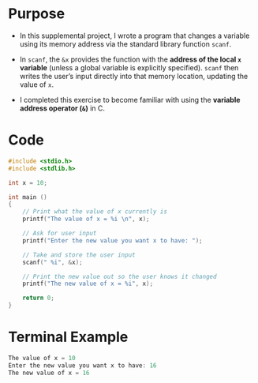# Purpose
- In this supplemental project, I wrote a program that changes a variable using its memory address via the standard library function `scanf`.  

- In `scanf`, the `&x` provides the function with the **address of the local `x` variable** (unless a global variable is explicitly specified). `scanf` then writes the user’s input directly into that memory location, updating the value of `x`.  

- I completed this exercise to become familiar with using the **variable address operator (`&`)** in C.

# Code
```c
#include <stdio.h>
#include <stdlib.h>

int x = 10;

int main ()
{
    // Print what the value of x currently is
    printf("The value of x = %i \n", x);

    // Ask for user input
    printf("Enter the new value you want x to have: ");

    // Take and store the user input
    scanf(" %i", &x);

    // Print the new value out so the user knows it changed
    printf("The new value of x = %i", x);

    return 0;
}
```
# Terminal Example
```c
The value of x = 10 
Enter the new value you want x to have: 16
The new value of x = 16
```
